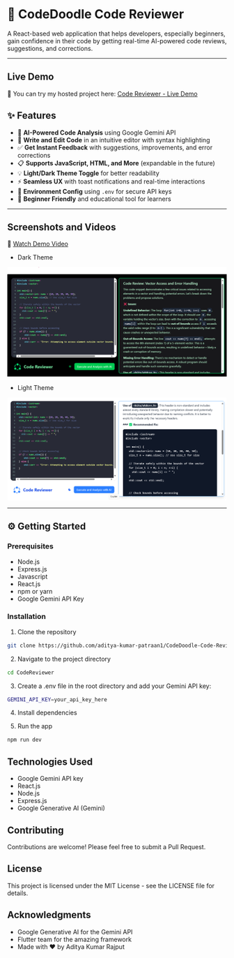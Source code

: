 # 🚀 CodeDoodle Code Reviewer

A React-based web application that helps developers, especially beginners, gain confidence in their code by getting real-time AI-powered code reviews, suggestions, and corrections.

---

## Live Demo

🚀 You can try my hosted project here: [Code Reviewer - Live Demo](https://codereviewer-1-a14g.onrender.com/)

## ✨ Features

- 🧠 **AI-Powered Code Analysis** using Google Gemini API  
- 📝 **Write and Edit Code** in an intuitive editor with syntax highlighting  
- ✅ **Get Instant Feedback** with suggestions, improvements, and error corrections  
- 📋 **Supports JavaScript, HTML, and More** (expandable in the future)  
- 💡 **Light/Dark Theme Toggle** for better readability  
- ⚡ **Seamless UX** with toast notifications and real-time interactions  
- 🔐 **Environment Config** using `.env` for secure API keys  
- 🧪 **Beginner Friendly** and educational tool for learners

---

## Screenshots and Videos
🎥 [Watch Demo Video](https://raw.githubusercontent.com/aditya-kumar-patraan1/CodeReviewer/main/Client/CodeReviwer.mp4)
- Dark Theme
<img src="https://github.com/aditya-kumar-patraan1/CodeReviewer/blob/main/Client/darktheme.png?raw=true" width="600" alt="Dark Theme Screenshot" />

- Light Theme
<img src="https://github.com/aditya-kumar-patraan1/CodeReviewer/blob/main/Client/lighttheme.png?raw=true" width="600" alt="Dark Theme Screenshot" />



---

## ⚙️ Getting Started

### Prerequisites

- Node.js
- Express.js
- Javascript
- React.js
- npm or yarn
- Google Gemini API Key

### Installation

1. Clone the repository
```bash
git clone https://github.com/aditya-kumar-patraan1/CodeDoodle-Code-Reviewer.git
```
2. Navigate to the project directory
```bash
cd CodeReviewer
```
3. Create a .env file in the root directory and add your Gemini API key:
```bash
GEMINI_API_KEY=your_api_key_here
```
4. Install dependencies

5. Run the app
```bash
npm run dev
```

## Technologies Used
- Google Gemini API key
- React.js
- Node.js
- Express.js
- Google Generative AI (Gemini)

## Contributing
Contributions are welcome! Please feel free to submit a Pull Request.

## License
This project is licensed under the MIT License - see the LICENSE file for details.

## Acknowledgments
- Google Generative AI for the Gemini API
- Flutter team for the amazing framework
- Made with ❤️ by Aditya Kumar Rajput
